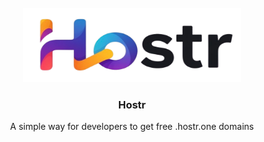 <br/>
<div align="center">
<img src="/IMAGES/Screenshot_2025-06-22_at_10.39.03-removebg-preview.png" alt="Logo" width="348.5" height="119">
</a>
<h3 align="center">Hostr</h3>
<p align="center">
A simple way for developers to get free .hostr.one domains
<br/>